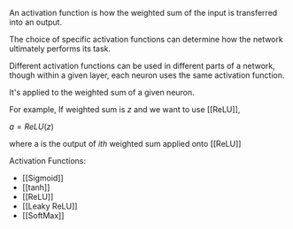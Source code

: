 An activation function is how the weighted sum of the input is transferred into an output.

The choice of specific activation functions can determine how the network ultimately performs its task. 

Different activation functions can be used in different parts of a network, though within a given layer, each neuron uses the same activation function.

It's applied to the weighted sum of a given neuron.

For example, If weighted sum is $z$ and we want to use [[ReLU]],

$a = ReLU(z)$

where a is the output of $ith$ weighted sum applied onto [[ReLU]]

Activation Functions:
- [[Sigmoid]]
- [[tanh]]
- [[ReLU]]
- [[Leaky ReLU]]
- [[SoftMax]]